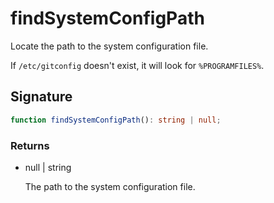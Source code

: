 # findSystemConfigPath

Locate the path to the system configuration file.

If `/etc/gitconfig` doesn't exist, it will look for `%PROGRAMFILES%`.

## Signature

```ts
function findSystemConfigPath(): string | null;
```

### Returns

<ul class="param-ul">
  <li class="param-li param-li-root">
    <span class="param-type">null | string</span>
    <br>
    <p class="param-description">The path to the system configuration file.</p>
  </li>
</ul>